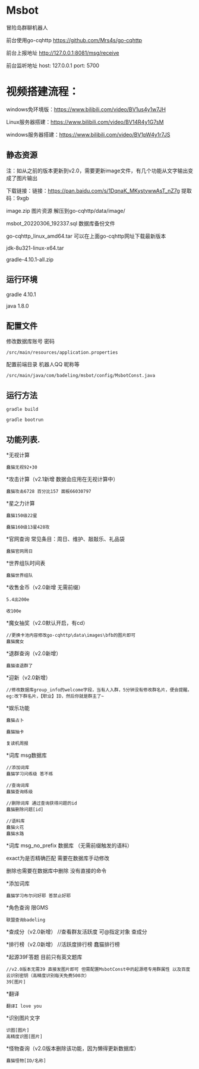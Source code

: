 # Msbot

冒险岛群聊机器人

前台使用go-cqhttp https://github.com/Mrs4s/go-cqhttp

前台上报地址 http://127.0.0.1:8081/msg/receive

前台监听地址 host: 127.0.0.1  port: 5700

# 视频搭建流程：

windows免环境版：https://www.bilibili.com/video/BV1us4y1w7JH

Linux服务器搭建：https://www.bilibili.com/video/BV14R4y1G7sM

windows服务器搭建：https://www.bilibili.com/video/BV1pW4y1r7JS

## 静态资源 

注：如从之前的版本更新到v2.0，需要更新image文件，有几个功能从文字输出变成了图片输出

下载链接：链接：https://pan.baidu.com/s/1DqnaK_MKystywwAsT_nZ7g 
提取码：9xgb

image.zip 图片资源 解压到go-cqhttp/data/image/

msbot_20220306_192337.sql 数据库备份文件

go-cqhttp_linux_amd64.tar 可以在上面go-cqhttp网址下载最新版本

jdk-8u321-linux-x64.tar

gradle-4.10.1-all.zip

## 运行环境 

  gradle 4.10.1

  java 1.8.0
  
## 配置文件

  修改数据库账号 密码
      
    /src/main/resources/application.properties
  
  配置前端目录 机器人QQ 昵称等
   
    /src/main/java/com/badeling/msbot/config/MsbotConst.java

## 运行方法

    gradle build

    gradle bootrun

## 功能列表.



*无视计算

    蠢猫无视92+30

*攻击计算（v2.1新增 数据会应用在无视计算中）

    蠢猫攻击6728 百分比157 面板66030797

*星之力计算

    蠢猫150级22星

    蠢猫160级13星428攻

*官网查询 常见条目：周日、维护、敲敲乐、礼品袋

    蠢猫官网周日

*世界组队时间表

    蠢猫世界组队
    
*收售金币（v2.0新增 无需前缀）

    5.4出200e
    
    收100e

*魔女抽奖（v2.0默认开启，有cd）

    //更换卡池内容修改go-cqhttp\data\images\bfb的图片即可
    蠢猫魔女

*退群查询（v2.0新增）

    蠢猫谁退群了

*迎新（v2.0新增）

    //修改数据库group_info的welcome字段，当有人入群，5分钟没有修改群名片，便会提醒。
    eg:改下群名片，【职业】ID，然后你就是群主了~

*娱乐功能

    蠢猫占卜

    蠢猫抽卡

    复读机周报

*词库 msg数据库

    //添加词库
    蠢猫学习问练级 答不练
    
    //查询词库
    蠢猫查询练级
    
    //删除词库 通过查询获得问题的id
    蠢猫删除问题[id]
    
    //语料库
    蠢猫火花
    蠢猫水路

*词库 msg_no_prefix 数据库 （无需前缀触发的语料）

exact为是否精确匹配 需要在数据库手动修改 

删除也需要在数据库中删除 没有直接的命令
   
*添加词库
   
    蠢猫学习布尔问好耶 答禁止好耶

*角色查询 限GMS

    联盟查询badeling
 
*查成分（v2.0新增）
    //查看群友活跃度 可@指定对象
    查成分
    
*排行榜（v2.0新增）
    //活跃度排行榜
    蠢猫排行榜

*起源39F答题 目前只有英文题库
    
    //v2.0版本无需39 直接发图片即可 但需配置MsbotConst中的起源塔专用群属性 以及百度云识别密钥（高精度识别每天免费500次）
    39[图片]
    
*翻译

    翻译I love you
    
*识别图片文字

    识图[图片]
    高精度识图[图片]
    
*怪物查询（v2.0版本删除该功能，因为懒得更新数据库）

    蠢猫怪物[ID/名称]

